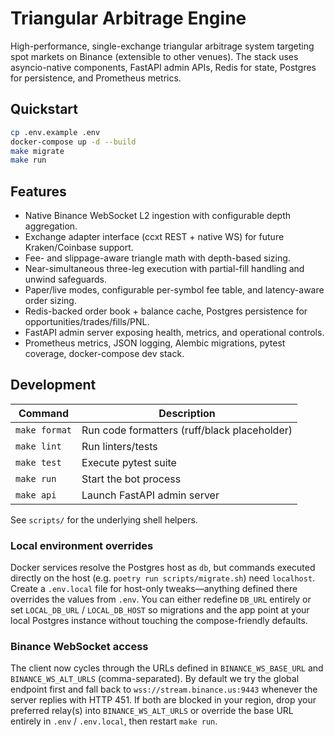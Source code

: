 # Triangular Arbitrage Engine

High-performance, single-exchange triangular arbitrage system targeting spot markets on Binance (extensible to other venues). The stack uses asyncio-native components, FastAPI admin APIs, Redis for state, Postgres for persistence, and Prometheus metrics.

## Quickstart

```bash
cp .env.example .env
docker-compose up -d --build
make migrate
make run
```

## Features
- Native Binance WebSocket L2 ingestion with configurable depth aggregation.
- Exchange adapter interface (ccxt REST + native WS) for future Kraken/Coinbase support.
- Fee- and slippage-aware triangle math with depth-based sizing.
- Near-simultaneous three-leg execution with partial-fill handling and unwind safeguards.
- Paper/live modes, configurable per-symbol fee table, and latency-aware order sizing.
- Redis-backed order book + balance cache, Postgres persistence for opportunities/trades/fills/PNL.
- FastAPI admin server exposing health, metrics, and operational controls.
- Prometheus metrics, JSON logging, Alembic migrations, pytest coverage, docker-compose dev stack.

## Development

| Command | Description |
| ------- | ----------- |
| `make format` | Run code formatters (ruff/black placeholder) |
| `make lint` | Run linters/tests |
| `make test` | Execute pytest suite |
| `make run` | Start the bot process |
| `make api` | Launch FastAPI admin server |

See `scripts/` for the underlying shell helpers.

### Local environment overrides

Docker services resolve the Postgres host as `db`, but commands executed directly on the host (e.g. `poetry run scripts/migrate.sh`) need `localhost`. Create a `.env.local` file for host-only tweaks—anything defined there overrides the values from `.env`. You can either redefine `DB_URL` entirely or set `LOCAL_DB_URL` / `LOCAL_DB_HOST` so migrations and the app point at your local Postgres instance without touching the compose-friendly defaults.

### Binance WebSocket access

The client now cycles through the URLs defined in `BINANCE_WS_BASE_URL` and `BINANCE_WS_ALT_URLS` (comma-separated). By default we try the global endpoint first and fall back to `wss://stream.binance.us:9443` whenever the server replies with HTTP 451. If both are blocked in your region, drop your preferred relay(s) into `BINANCE_WS_ALT_URLS` or override the base URL entirely in `.env` / `.env.local`, then restart `make run`.

